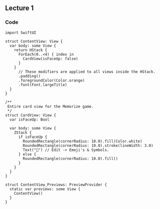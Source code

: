 ## Lecture 1

### Code

    import SwiftUI

    struct ContentView: View {
      var body: some View {
        return HStack {
          ForEach(0..<4) { index in
            CardView(isFaceUp: false)
          }
        }
          // These modifiers are applied to all views inside the HStack.
          .padding()
          .foregroundColor(Color.orange)
          .font(Font.largeTitle)
      }
    }

    /**
     Entire card view for the Memorize game.
     */
    struct CardView: View {
      var isFaceUp: Bool

      var body: some View {
        ZStack {
          if isFaceUp {
            RoundedRectangle(cornerRadius: 10.0).fill(Color.white)
            RoundedRectangle(cornerRadius: 10.0).stroke(lineWidth: 3.0)
            Text("👻") // Edit -> Emoji's & Symbols.
          } else {
            RoundedRectangle(cornerRadius: 10.0).fill()
          }
        }
      }
    }

    struct ContentView_Previews: PreviewProvider {
      static var previews: some View {
        ContentView()
      }
    }

